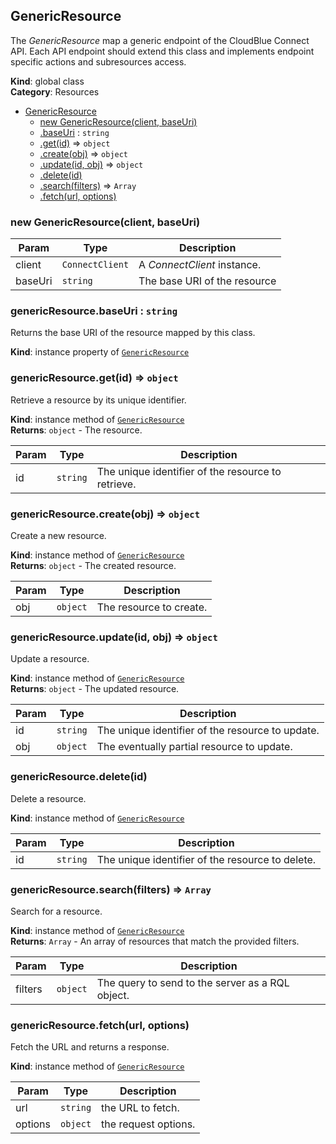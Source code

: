 <a name="GenericResource"></a>

## GenericResource
The *GenericResource* map a generic endpoint of the CloudBlue
Connect API. Each API endpoint should extend this class and
implements endpoint specific actions and subresources access.

**Kind**: global class  
**Category**: Resources  

* [GenericResource](#GenericResource)
    * [new GenericResource(client, baseUri)](#new_GenericResource_new)
    * [.baseUri](#GenericResource+baseUri) : <code>string</code>
    * [.get(id)](#GenericResource+get) ⇒ <code>object</code>
    * [.create(obj)](#GenericResource+create) ⇒ <code>object</code>
    * [.update(id, obj)](#GenericResource+update) ⇒ <code>object</code>
    * [.delete(id)](#GenericResource+delete)
    * [.search(filters)](#GenericResource+search) ⇒ <code>Array</code>
    * [.fetch(url, options)](#GenericResource+fetch)

<a name="new_GenericResource_new"></a>

### new GenericResource(client, baseUri)

| Param | Type | Description |
| --- | --- | --- |
| client | <code>ConnectClient</code> | A *ConnectClient* instance. |
| baseUri | <code>string</code> | The base URI of the resource |

<a name="GenericResource+baseUri"></a>

### genericResource.baseUri : <code>string</code>
Returns the base URI of the resource mapped by this class.

**Kind**: instance property of [<code>GenericResource</code>](#GenericResource)  
<a name="GenericResource+get"></a>

### genericResource.get(id) ⇒ <code>object</code>
Retrieve a resource by its unique identifier.

**Kind**: instance method of [<code>GenericResource</code>](#GenericResource)  
**Returns**: <code>object</code> - The resource.  

| Param | Type | Description |
| --- | --- | --- |
| id | <code>string</code> | The unique identifier of the resource to retrieve. |

<a name="GenericResource+create"></a>

### genericResource.create(obj) ⇒ <code>object</code>
Create a new resource.

**Kind**: instance method of [<code>GenericResource</code>](#GenericResource)  
**Returns**: <code>object</code> - The created resource.  

| Param | Type | Description |
| --- | --- | --- |
| obj | <code>object</code> | The resource to create. |

<a name="GenericResource+update"></a>

### genericResource.update(id, obj) ⇒ <code>object</code>
Update a resource.

**Kind**: instance method of [<code>GenericResource</code>](#GenericResource)  
**Returns**: <code>object</code> - The updated resource.  

| Param | Type | Description |
| --- | --- | --- |
| id | <code>string</code> | The unique identifier of the resource to update. |
| obj | <code>object</code> | The eventually partial resource to update. |

<a name="GenericResource+delete"></a>

### genericResource.delete(id)
Delete a resource.

**Kind**: instance method of [<code>GenericResource</code>](#GenericResource)  

| Param | Type | Description |
| --- | --- | --- |
| id | <code>string</code> | The unique identifier of the resource to delete. |

<a name="GenericResource+search"></a>

### genericResource.search(filters) ⇒ <code>Array</code>
Search for a resource.

**Kind**: instance method of [<code>GenericResource</code>](#GenericResource)  
**Returns**: <code>Array</code> - An array of resources that match the provided filters.  

| Param | Type | Description |
| --- | --- | --- |
| filters | <code>object</code> | The query to send to the server as a RQL object. |

<a name="GenericResource+fetch"></a>

### genericResource.fetch(url, options)
Fetch the URL and returns a response.

**Kind**: instance method of [<code>GenericResource</code>](#GenericResource)  

| Param | Type | Description |
| --- | --- | --- |
| url | <code>string</code> | the URL to fetch. |
| options | <code>object</code> | the request options. |

